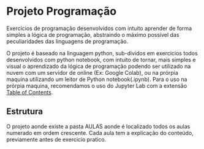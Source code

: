# Projeto Programação
Exercícios de programação desenvolvidos com intuito aprender de forma simples a lógica de programação, abstraindo o máximo possível das peculiaridades das linguagens de programação.

O projeto é baseado na linguagem python, sub-dividos em exercicios todos desenvolvidos com python notebook, com intuito de tornar, mais simples e visual o aprendizado da lógica de programação podendo ser utilizado na nuvem com um servidor de online (Ex: Google Colab), ou na prórpia maquina utilizando um leitor de Python notebook(.ipynb). Para o uso na prórpia maquina, recomendamos o uso do Jupyter Lab com a extensão  <a href="https://github.com/jupyterlab/jupyterlab-toc">Table of Contents</a>.

## Estrutura

O projeto aonde existe a pasta AULAS aonde é localizado todos os aulas numerado em ordem crescente.
Cada aula tem a explicação do conteúdo, previamente antes de exercicio pratico.




